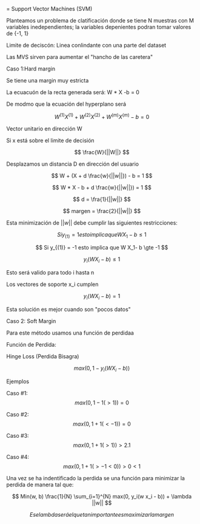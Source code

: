 = Support Vector Machines (SVM)

Planteamos un problema de clatificación donde se tiene N muestras con M variables inedependientes; la variables depenientes podran tomar valores de {-1, 1}

Limite de deciscón: Linea conlindante con una parte del dataset

Las MVS sirven para aumentar el "hancho de las caretera"

Caso 1:Hard margin

Se tiene una margin muy estricta

La ecuacuón de la recta generada será: W \* X -b = 0

De modmo que la ecuación del hyperplano será

$$
W^{(1)} X^{(1)} + W^{(2)} X^{(2)} +W^{(m)} X^{(m)} - b = 0
$$

Vector unitario en dirección W

Si x está sobre el limite de decisión

$$
\frac{W}{||W||}
$$

Desplazamos un distancia D en dirección del usuario

$$
W + (X + d \frac{w}{||w||}) - b = 1
$$

$$
W * X - b + d \frac{w}{||w||}) = 1
$$

$$
d = \fra{1}{||w||}
$$

$$
margen = \frac{2}{||w||}
$$

Esta minimización de $||w||$ debe cumplir las siguientes restricciones:

$$
Si y_{(1)} = 1 esto implica que W X_1- b \leq 1
$$

$$
Si y_{(1)} = -1 esto implica que W X_1- b \gte -1
$$

$$
y_i(W X_i - b) \leq 1
$$

Esto será valido para todo i hasta n

Los vectores de soporte x_i cumplen

$$
y_i(W X_i - b) = 1
$$

Esta solución es mejor cuando son "pocos datos"

Caso 2: Soft Margin

Para este método usamos una función de perdidaa

Función de Perdida:

Hinge Loss (Perdida Bisagra)

$$
max(0, 1 - y_i(W X_i - b))
$$

Ejemplos

Caso #1:
$$
max(0, 1 - 1(\gt 1)) = 0
$$

Caso #2:
$$
max(0, 1 + 1(\lt -1)) = 0
$$

Caso #3:
$$
max(0, 1 + 1(\gt 1)) \gt 2.1
$$

Caso #4:
$$
max(0, 1 + 1(\gt -1 \lt 0)) \gt 0 \lt 1
$$

Una vez se ha indentificado la perdida se una función para minimizar la perdida de manera tal que:


$$
Min(w, b) \frac{1}{N} \sum_{i=1}^{N} max(0, y_i(w x_i - b)) + \lambda ||w||
$$

$$
Ese lambda será el que tan importante es maximizar la margen
$$
